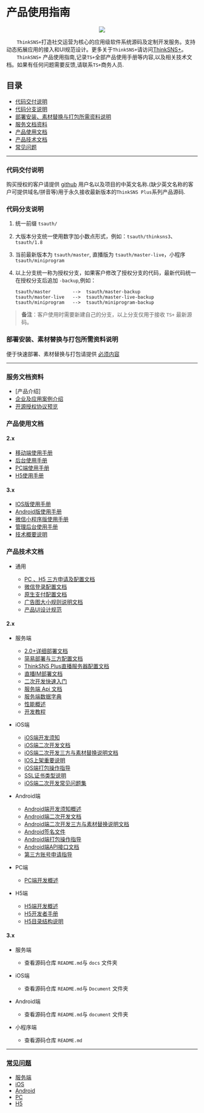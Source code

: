# 产品使用指南


<p align="center"><img src="https://tsplus.zhibocloud.cn/assets/pc/images/logo.png"></p>

&nbsp;&nbsp;&nbsp;&nbsp;&nbsp;&nbsp;&nbsp;`ThinkSNS+`打造社交运营为核心的应用级软件系统源码及定制开发服务。支持动态拓展应用的接入和UI规范设计。更多关于`ThinkSNS+`请访问[ThinkSNS+](http://www.thinksns.com/index.htmhttps://tsplus.zhibocloud.cn/assets/pc/images/logo.pngl)。</br>
	&nbsp;&nbsp;&nbsp;&nbsp;&nbsp;&nbsp;&nbsp;`ThinkSNS+` 产品使用指南,记录`TS+`全部产品使用手册等内容,以及相关技术文档。如果有任何问题需要反馈,请联系`TS+`商务人员.

## 目录
- [代码交付说明](#代码交付说明)
- [代码分支说明](#代码分支说明)
- [部署安装、素材替换与打包所需资料说明](#部署安装、素材替换与打包所需资料说明)
- [服务文档资料](#服务文档资料)
- [产品使用文档](#产品使用文档)
- [产品技术文档](#产品技术文档)
- [常见问题](#常见问题)



----

### 代码交付说明

购买授权的客户请提供 [github](https://github.com/) 用户名以及项目的中英文名称.(缺少英文名称的客户可提供域名/拼音等)用于永久接收最新版本的`ThinkSNS Plus`系列产品源码.



### 代码分支说明
	
1. 统一前缀 `tsauth/`	
2. 大版本分支统一使用数字加小数点形式，例如：`tsauth/thinksns3`、`tsauth/1.8`
3. 当前最新版本为 `tsauth/master`, 直播版为 `tsauth/master-live`，小程序`tsauth/miniprogram`
4. 以上分支统一称为授权分支，如果客户修改了授权分支的代码，最新代码统一在授权分支后追加 `-backup`,例如：
	
	```
	tsauth/master 		 -->  tsauth/master-backup
	tsauth/master-live   -->  tsauth/master-live-backup
	tsauth/miniprogram   -->  tsauth/miniprogram-backup
	
	```
> **备注**：客户使用时需要新建自己的分支，以上分支仅用于接收 `TS+` 最新源码。

### 部署安装、素材替换与打包所需资料说明

便于快速部署、素材替换与打包请提供 [必须内容](./deploy-package-res/README.md)



----


### 服务文档资料

* [产品介绍]
* [企业及应用案例介绍](http://www.thinksns.com/data/upload/ueditor/20171031/59f758931dab4.pptx)
* [开源授权协议预览](http://www.thinksns.com/data/upload/ueditor/20171031/59f75808623e0.pdf)

### 产品使用文档

#### 2.x
* [移动端使用手册](http://www.thinksns.com/data/upload/ueditor/20171101/59f96170569dd.pdf)
* [后台使用手册](http://www.thinksns.com/data/upload/ueditor/20171101/59f961d7a15a5.pdf)
* [PC端使用手册](http://www.thinksns.com/data/upload/ueditor/20171101/59f961c19a9d7.pdf)
* [H5使用手册](http://www.thinksns.com/data/upload/ueditor/20171101/59f961980fbe8.pdf)

#### 3.x

* [IOS版使用手册](./thinksns3/IOS端使用手册.docx)
* [Android版使用手册](./thinksns3/Android端使用手册.docx)
* [微信小程序版使用手册](./thinksns3/微信小程序版使用手册.pdf)
* [管理后台使用手册](./thinksns3/后端使用手册.pdf)
* [技术概要说明](./thinksns3/ThinkSNS-plusV3.pdf)

### 产品技术文档

* 通用

	* [PC 、H5 三方申请及配置文档](./技术文档/common/pc-h5-third-config.md)
	* [微信登录配置文档](./技术文档/common/wx-login-config.md)
	* [原生支付配置文档](./技术文档/common/plus-pay-config.md)
	* [广告图大小规则说明文档](./技术文档/common/ADVERT_DES.md)
	* [产品UI设计规范](./技术文档/common/README.md)

#### 2.x
	
* 服务端
	
	* [2.0+详细部署文档](https://slimkit.github.io/plus/guide/installation/install-plus.html#%E4%B8%8B%E8%BD%BD-plus-%E7%A8%8B%E5%BA%8F)
	* [简易部署与三方配置文档](./技术文档/server/thinksnsPlusSimpleDeploymentDoc.md)
	* [ThinkSNS Plus直播服务器配置文档](./技术文档/common/live_server_config.md)
	* [直播IM部署文档](./技术文档/common/zhibo_im_config.md)
   * [二次开发快速入门](https://slimkit.github.io/docs/server-guides-package.html)
	* [服务端 Api 文档](https://slimkit.github.io/docs/api-v2-overview.html)
	* [服务端数据字典](https://slimkit.github.io/docs/data-fields.html)
	* [性能概述](./技术文档/server/performance.md)
	* [开发教程](https://slimkit.github.io/plus/guide/dev/blog/)
	
	

* iOS端
	* [iOS端开发须知](./技术文档/iOS端/README.md)
	* [iOS端二次开发文档](./技术文档/iOS端/Thinksns%20Plus%20Document)
	* [iOS端二次开发三方与素材替换说明文档](./技术文档/iOS端/TS+%20iOS端应用配置.md)
	* [IOS上架重要说明](./技术文档/iOS端/ThinkSNS-Plus-AppStore-Review-v1.0.md)
	* [iOS端打包操作指导](http://www.jianshu.com/p/9df7d8930a3e)
	* [SSL证书类型说明](./技术文档/iOS端/SSL证书类型说明.md)
	* [iOS端二次开发常见问题集](./技术文档/iOS端/iOS端二次开发常见问题集.md)

* Android端
	* [Android端开发须知概述](./技术文档/Android-Platform/README.md)
	* [Android端二次开发文档](./技术文档/Android-Platform/document/tutorial/SecondaryDevelopmentTutorial.md)
	* [Android端二次开发三方与素材替换说明文档](./技术文档/Android-Platform/document/tutorial/SecondaryDevelopmentResourceReplaceTutorial.md)
	* [Android签名文件](./技术文档/Android-Platform/document/tutorial/AndroidCreateSignatureFileTutorial.md)
	* [Android端打包操作指导](./技术文档/Android-Platform/document/tutorial/AndroidPackageTutorial.md)
	* [Android端API接口文档](./技术文档/Android-Platform/document/app/API.md)
	* [第三方账号申请指导](./技术文档/Android-Platform/document/tutorial/AppPackageInfoTutorial.md)
	
* PC端
	* [PC端开发概述](./技术文档/PC/README.md)


* H5端
	* [H5端开发概述](https://github.com/zhiyicx/plus-component-h5/blob/master/README.md)
	* [H5开发者手册](https://github.com/slimkit/plus-small-screen-client/blob/master/CONTRIBUTING.md)
	* [H5目录结构说明](./技术文档/H5/CONSTRUCT.md)


#### 3.x

* 服务端
	
	* 查看源码仓库 `README.md`与 `docs` 文件夹
	

* iOS端
	* 查看源码仓库 `README.md`与 `Document` 文件夹

* Android端
	* 查看源码仓库 `README.md`与 `document` 文件夹

* 小程序端
	* 查看源码仓库 `README.md`



----


### [常见问题](./questions/ThinkSNSPlusHelp.md) 

* [服务端](https://github.com/slimkit/thinksns-plus-guide/issues?q=is%3Aopen+is%3Aissue+label%3APHP)
* [iOS](https://github.com/slimkit/thinksns-plus-guide/issues?q=is%3Aopen+is%3Aissue+label%3AIOS)
* [Android](https://github.com/slimkit/thinksns-plus-guide/issues?q=is%3Aopen+is%3Aissue+label%3AAndroid)
* [PC](https://github.com/slimkit/thinksns-plus-guide/issues?q=is%3Aopen+is%3Aissue+label%3APC)
* [H5](https://github.com/slimkit/thinksns-plus-guide/issues?q=is%3Aopen+is%3Aissue+label%3AH5)
